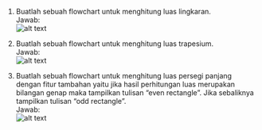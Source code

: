 1. Buatlah sebuah flowchart untuk menghitung luas lingkaran.\
   Jawab:\
   ![alt text](https://github.com/arumkinanthi/data_nimas-sekararum-kinanthi/blob/main/02_Introduction%20Algorithm%20/Screenshot/Luas%20Lingkaran%20.png?raw=true)
   
2. Buatlah sebuah flowchart untuk menghitung luas trapesium.\
   Jawab:\
   ![alt text](https://github.com/arumkinanthi/data_nimas-sekararum-kinanthi/blob/main/02_Introduction%20Algorithm%20/Screenshot/Luas%20Trapesium%20.png?raw=true)
   
3. Buatlah sebuah flowchart untuk menghitung luas persegi panjang dengan fitur tambahan yaitu jika hasil perhitungan luas merupakan bilangan genap maka tampilkan tulisan “even rectangle”. Jika sebaliknya tampilkan tulisan “odd rectangle”.\
   Jawab:\
   ![alt text](https://github.com/arumkinanthi/data_nimas-sekararum-kinanthi/blob/main/02_Introduction%20Algorithm%20/Screenshot/Luas%20Persegi%20with%20branching%20.png?raw=true)